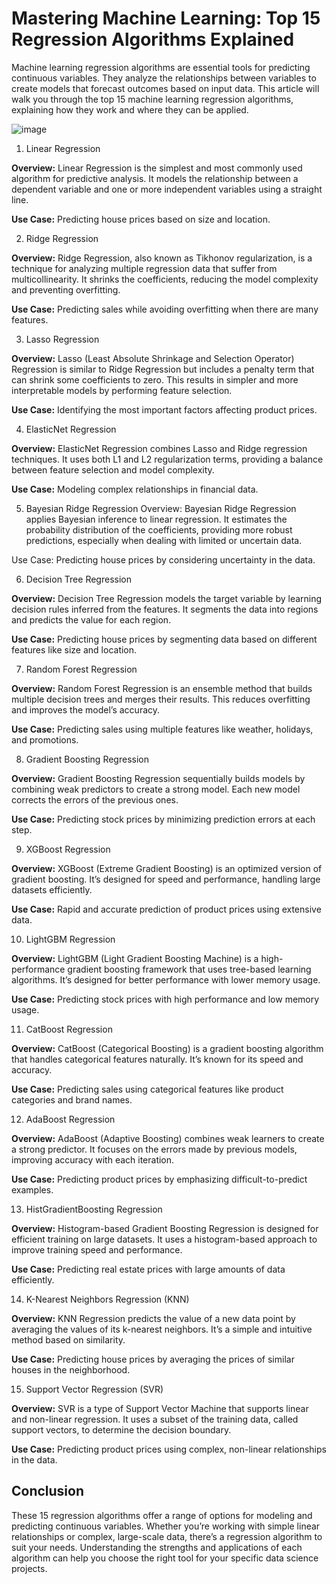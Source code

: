 # Mastering Machine Learning: Top 15 Regression Algorithms Explained

Machine learning regression algorithms are essential tools for predicting continuous variables. They analyze the relationships between variables to create models that forecast outcomes based on input data. This article will walk you through the top 15 machine learning regression algorithms, explaining how they work and where they can be applied.

![image](https://github.com/user-attachments/assets/c11e0f53-2b0e-431f-b5df-a6600a734fb1)

1. Linear Regression

**Overview:** Linear Regression is the simplest and most commonly used algorithm for predictive analysis. It models the relationship between a dependent variable and one or more independent variables using a straight line.

**Use Case:** Predicting house prices based on size and location.

2. Ridge Regression
   
**Overview:** Ridge Regression, also known as Tikhonov regularization, is a technique for analyzing multiple regression data that suffer from multicollinearity. It shrinks the coefficients, reducing the model complexity and preventing overfitting.

**Use Case:** Predicting sales while avoiding overfitting when there are many features.

3. Lasso Regression
   
**Overview:** Lasso (Least Absolute Shrinkage and Selection Operator) Regression is similar to Ridge Regression but includes a penalty term that can shrink some coefficients to zero. This results in simpler and more interpretable models by performing feature selection.

**Use Case:** Identifying the most important factors affecting product prices.

4. ElasticNet Regression
   
**Overview:** ElasticNet Regression combines Lasso and Ridge regression techniques. It uses both L1 and L2 regularization terms, providing a balance between feature selection and model complexity.

**Use Case:** Modeling complex relationships in financial data.

5. Bayesian Ridge Regression
Overview: Bayesian Ridge Regression applies Bayesian inference to linear regression. It estimates the probability distribution of the coefficients, providing more robust predictions, especially when dealing with limited or uncertain data.

Use Case: Predicting house prices by considering uncertainty in the data.

6. Decision Tree Regression
   
**Overview:** Decision Tree Regression models the target variable by learning decision rules inferred from the features. It segments the data into regions and predicts the value for each region.

**Use Case:** Predicting house prices by segmenting data based on different features like size and location.

7. Random Forest Regression
   
**Overview:** Random Forest Regression is an ensemble method that builds multiple decision trees and merges their results. This reduces overfitting and improves the model’s accuracy.

**Use Case:** Predicting sales using multiple features like weather, holidays, and promotions.

8. Gradient Boosting Regression
   
**Overview:** Gradient Boosting Regression sequentially builds models by combining weak predictors to create a strong model. Each new model corrects the errors of the previous ones.

**Use Case:** Predicting stock prices by minimizing prediction errors at each step.

9. XGBoost Regression
    
**Overview:** XGBoost (Extreme Gradient Boosting) is an optimized version of gradient boosting. It’s designed for speed and performance, handling large datasets efficiently.

**Use Case:** Rapid and accurate prediction of product prices using extensive data.

10. LightGBM Regression
    
**Overview:** LightGBM (Light Gradient Boosting Machine) is a high-performance gradient boosting framework that uses tree-based learning algorithms. It’s designed for better performance with lower memory usage.

**Use Case:** Predicting stock prices with high performance and low memory usage.

11. CatBoost Regression
    
**Overview:** CatBoost (Categorical Boosting) is a gradient boosting algorithm that handles categorical features naturally. It’s known for its speed and accuracy.

**Use Case:** Predicting sales using categorical features like product categories and brand names.

12. AdaBoost Regression
    
**Overview:** AdaBoost (Adaptive Boosting) combines weak learners to create a strong predictor. It focuses on the errors made by previous models, improving accuracy with each iteration.

**Use Case:** Predicting product prices by emphasizing difficult-to-predict examples.

13. HistGradientBoosting Regression
    
**Overview:** Histogram-based Gradient Boosting Regression is designed for efficient training on large datasets. It uses a histogram-based approach to improve training speed and performance.

**Use Case:** Predicting real estate prices with large amounts of data efficiently.

14. K-Nearest Neighbors Regression (KNN)
    
**Overview:** KNN Regression predicts the value of a new data point by averaging the values of its k-nearest neighbors. It’s a simple and intuitive method based on similarity.

**Use Case:** Predicting house prices by averaging the prices of similar houses in the neighborhood.

15. Support Vector Regression (SVR)
    
**Overview:** SVR is a type of Support Vector Machine that supports linear and non-linear regression. It uses a subset of the training data, called support vectors, to determine the decision boundary.

**Use Case:** Predicting product prices using complex, non-linear relationships in the data.

## Conclusion

These 15 regression algorithms offer a range of options for modeling and predicting continuous variables. Whether you’re working with simple linear relationships or complex, large-scale data, there’s a regression algorithm to suit your needs. Understanding the strengths and applications of each algorithm can help you choose the right tool for your specific data science projects.
